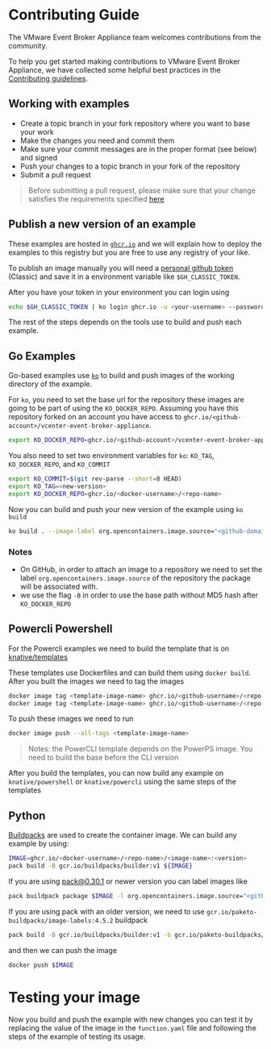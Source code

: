 # Contributing Guide

The VMware Event Broker Appliance team welcomes contributions from the
community.

To help you get started making contributions to VMware Event Broker Appliance,
we have collected some helpful best practices in the [Contributing
guidelines](https://vmweventbroker.io/community#guidelines).


## Working with examples

- Create a topic branch in your fork repository where you want to base your work
- Make the changes you need and commit them
- Make sure your commit messages are in the proper format (see below) and signed
- Push your changes to a topic branch in your fork of the repository
- Submit a pull request

> Before submitting a pull request, please make sure that your change satisfies the requirements specified [here](https://vmweventbroker.io/community#pull-requests)

## Publish a new version of an example

These examples are hosted in [`ghcr.io`](https://github.com/features/packages) and we will explain how to deploy the examples to this registry but you are free to use any registry of your like.

To publish an image manually you will need a [personal github token](https://docs.github.com/en/authentication/keeping-your-account-and-data-secure/managing-your-personal-access-tokens) (Classic) and save it in a environment variable like `$GH_CLASSIC_TOKEN`.

After you have your token in your environment you can login using

```bash
echo $GH_CLASSIC_TOKEN | ko login ghcr.io -u <your-username> --password-stdin
```

The rest of the steps depends on the tools use to build and push each example.

## Go Examples

Go-based examples use [`ko`](https://ko.build) to build and push images of the working directory of the example.

For `ko`, you need to set the base url for the repository these images are going to be part of using the `KO_DOCKER_REPO`. Assuming you have this repository forked on an account you have access to `ghcr.io/<github-account>/vcenter-event-broker-appliance`.

```bash
export KO_DOCKER_REPO=ghcr.io/<github-account>/vcenter-event-broker-appliance
```

You also need to set two environment variables for `ko`: `KO_TAG`, `KO_DOCKER_REPO`, and `KO_COMMIT`

```bash
export KO_COMMIT=$(git rev-parse --short=8 HEAD)
export KO_TAG=<new-version>
export KO_DOCKER_REPO=ghcr.io/<docker-username>/<repo-name>
```

Now you can build and push your new version of the example using `ko build`

```bash
ko build . --image-label org.opencontainers.image.source="<github-domain>/<github-username>/<repo-name>"  --tags <new-version> --tags latest -B
```

### Notes
- On GitHub, in order to attach an image to a repository we need to set the label `org.opencontainers.image.source` of the repository the package will be associated with.
- we use the flag `-B` in order to use the base path without MD5 hash after `KO_DOCKER_REPO`

## Powercli Powershell

For the Powercli examples we need to build the template that is on [knative/templates](./knative/templates/)

These templates use Dockerfiles and can build them using `docker build`. After you built the images we need to tag the images

```bash
docker image tag <template-image-name> ghcr.io/<github-username>/<repo-name>/<template-image>:latest
docker image tag <template-image-name> ghcr.io/<github-username>/<repo-name>/<template-image>:<new-version>
```

To push these images we need to run

 ```bash
 docker image push --all-tags <template-image-name>
 ```

> Notes: the PowerCLI template depends on the PowerPS image. You need to build the base before the CLI version

After you build the templates, you can now build any example on `knative/powershell` or `knative/powercli` using the same steps of the templates

## Python

[Buildpacks](https://buildpacks.io) are used to create the container image. We can build any example by using:

```bash
IMAGE=ghcr.io/<docker-username>/<repo-name>/<image-name>:<version>
pack build -B gcr.io/buildpacks/builder:v1 ${IMAGE}
```
If you are using pack@0.30.1 or newer version you can label images like 

```bash
pack buildpack package $IMAGE -l org.opencontainers.image.source="<github-domain>/<github-username>/<repo-name>"
```

If you are using pack with an older version, we need to use `gcr.io/paketo-buildpacks/image-labels:4.5.2` buildpack

```bash
pack build -B gcr.io/buildpacks/builder:v1 -b gcr.io/paketo-buildpacks/image-labels:4.5.2 $IMAGE -e BP_IMAGE_LABELS=org.opencontainers.image.source="<github-domain>/<github-username>/<repo-name>"
```

and then we can push the image

```bash
docker push $IMAGE
```

# Testing your image

Now you build and push the example with new changes you can test it by replacing the value of the image in the `function.yaml` file and following the steps of the example of testing its usage.
